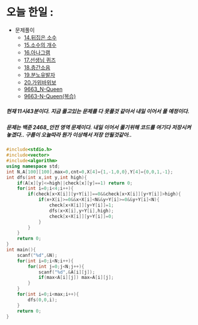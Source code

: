 # 오늘 한일 :
  - 문제풀이
    - [14.뒤집은 소수](https://github.com/SeungMin2001/TIL/blob/main/CodingTest/14.%EB%92%A4%EC%A7%91%EC%9D%80%20%EC%86%8C%EC%88%98.md)
    - [15.소수의 개수](https://github.com/SeungMin2001/TIL/blob/main/CodingTest/15.%EC%86%8C%EC%88%98%EC%9D%98%20%EA%B0%9C%EC%88%98.md)
    - [16.아나그램](https://github.com/SeungMin2001/TIL/blob/main/CodingTest/16.%EC%95%84%EB%82%98%EA%B7%B8%EB%9E%A8.md)
    - [17.선생님 퀴즈](https://github.com/SeungMin2001/TIL/blob/main/CodingTest/17.%EC%84%A0%EC%83%9D%EB%8B%98%20%ED%80%B4%EC%A6%88.md)
    - [18.층간소음](https://github.com/SeungMin2001/TIL/blob/main/CodingTest/18.%EC%B8%B5%EA%B0%84%EC%86%8C%EC%9D%8C.md)
    - [19.분노유발자](https://github.com/SeungMin2001/TIL/blob/main/CodingTest/19.%EB%B6%84%EB%85%B8%20%EC%9C%A0%EB%B0%9C%EC%9E%90.md)
    - [20.가위바위보](https://github.com/SeungMin2001/TIL/blob/main/CodingTest/20.%EA%B0%80%EC%9C%84%EB%B0%94%EC%9C%84%EB%B3%B4.md)
    - [9663_N-Queen](https://github.com/SeungMin2001/TIL/blob/main/algorithm_list/9663_N-Queen.md)
    - [9663-N-Queen(복습)](https://github.com/SeungMin2001/TIL/blob/main/algorithm_list/9663_N-Queen(%EB%B3%B5%EC%8A%B5).md)

##### 현재 11시43분이다. 지금 풀고있는 문제를 다 못풀것 같아서 내일 이어서 풀 예정이다.
##### 문제는 백준 2468_안전 영역 문제이다. 내일 이어서 풀기위해 코드를 여기다 저장시켜놓겠다.. 구름이 오늘따라 뭔가 이상해서 저장 안될것같아..

```cpp
#include<stdio.h>
#include<vector>
#include<algorithm>
using namespace std;
int N,A[100][100],max=0,cnt=0,X[4]={1,-1,0,0},Y[4]={0,0,1,-1};
int dfs(int x,int y,int high){
	if(A[x][y]<=high||check[x][y]==1) return 0;
	for(int i=0;i<4;i++){
		if(check[x+X[i]][y+Y[i]]==0&&check[x+X[i]][y+Y[i]]>high){
			if(x+X[i]>=0&&x+X[i]<N&&y+Y[i]>=0&&y+Y[i]<N){
				check[x+X[i]][y+Y[i]]=1;
				dfs(x+X[i],y+Y[i],high);
				check[x+X[i]][y+Y[i]]=0;
			}
		}
	}
	return 0;
}
int main(){
	scanf("%d",&N);
	for(int i=0;i<N;i++){
		for(int j=0;j<N;j++){
			scanf("%d",&A[i][j]);
			if(max<A[i][j]) max=A[i][j];
		}
	}
	for(int i=0;i<max;i++){
		dfs(0,0,i);
	}
	return 0;
}
```
